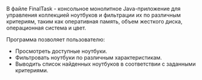 В файле FinalTask - консольное монолитное Java-приложение для управления коллекцией ноутбуков и фильтрации их по различным критериям, 
таким как оперативная память, объем жесткого диска, операционная система и цвет.

Программа позволяет пользователю:
- Просмотреть доступные ноутбуки.
- Фильтровать ноутбуки по различным характеристикам.
- Выводить список найденных ноутбуков в соответствии с заданными критериями.
